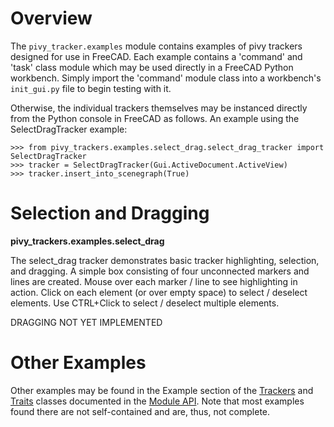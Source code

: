 # Overview

The `pivy_tracker.examples` module contains examples of pivy trackers designed for use in FreeCAD.  Each example contains a 'command' and 'task' class module which may be used directly in a FreeCAD Python workbench.  Simply import the 'command' module class into a workbench's `init_gui.py` file to begin testing with it.  

Otherwise, the individual trackers themselves may be instanced directly from the Python console in FreeCAD as follows.  An example using the SelectDragTracker example:

    >>> from pivy_trackers.examples.select_drag.select_drag_tracker import SelectDragTracker
    >>> tracker = SelectDragTracker(Gui.ActiveDocument.ActiveView)
    >>> tracker.insert_into_scenegraph(True)

# Selection and Dragging
**pivy_trackers.examples.select_drag**

The select_drag tracker demonstrates basic tracker highlighting, selection, and dragging.  A simple box consisting of four unconnected markers and lines are created.  Mouse over each marker / line to see highlighting in action.  Click on each element (or over empty space) to select / deselect elements.  Use CTRL+Click to select / deselect multiple elements.

DRAGGING NOT YET IMPLEMENTED

# Other Examples

Other examples may be found in the Example section of the [Trackers](Modules#trackers) and [Traits](Modules#traits) classes documented in the [Module API](Modules).  Note that most examples found there are not self-contained and are, thus, not complete.